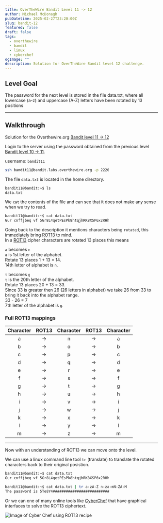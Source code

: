 ```yaml
---
title: OverTheWire Bandit Level 11 -> 12
author: Michael McDonagh
pubDatetime: 2025-02-27T23:20:00Z
slug: bandit-12
featured: false
draft: false
tags:
  - overthewire
  - bandit
  - linux
  - cyberchef
ogImage: ""
description: Solution for OverTheWire Bandit level 12 challenge.
---
```


## Level Goal

The password for the next level is stored in the file data.txt, where all lowercase (a-z) and uppercase (A-Z) letters have been rotated by 13 positions

---

## Walkthrough

Solution for the Overthewire.org [Bandit level 11 -> 12](https://overthewire.org/wargames/bandit/bandit12.html)

Login to the server using the password obtained from the previous level [Bandit level 10 -> 11](/posts/overthewire/bandit-11).  

username: `bandit11`  

```bash
ssh bandit11@bandit.labs.overthewire.org -p 2220
```

The file `data.txt` is located in the home directory.  

```bash
bandit11@bandit:~$ ls
data.txt 
```

We `cat` the contents of the file and can see that it does not make any sense when we try to read.  

```bash
bandit11@bandit:~$ cat data.txt
Gur cnffjbeq vf 5Gr8L4qetPEsPk8htqjhRK8XSP6x2RHh
```

Going back to the description it mentions characters being `rotated`, this immediately bring [ROT13](https://en.wikipedia.org/wiki/ROT13) to mind.  
In a [ROT13](https://en.wikipedia.org/wiki/ROT13) cipher characters are rotated 13 places this means  

`a` becomes `n`  
`a` is 1st letter of the alphabet.  
Rotate 13 places  1 + 13 = 14.  
14th letter of alphabet is `n`.

`t` becomes `g`  
`t` is the 20th letter of the alphabet.  
Rotate 13 places 20 + 13 = 33.  
Since 33 is greater then 26 (26 letters in alphabet) we take 26 from 33 to bring it back into the alphabet range.  
33 - 26 = 7  
7th letter of the alphabet is `g`.

### Full ROT13 mappings

| Character | ROT13 | Character | ROT13 | Character |
| :-------: | :---: | :-------: | :---: | :-------: |
|     a     |  ->   |     n     |  ->   |     a     |
|     b     |  ->   |     o     |  ->   |     b     |
|     c     |  ->   |     p     |  ->   |     c     |
|     d     |  ->   |     q     |  ->   |     d     |
|     e     |  ->   |     r     |  ->   |     e     |
|     f     |  ->   |     s     |  ->   |     f     |
|     g     |  ->   |     t     |  ->   |     g     |
|     h     |  ->   |     u     |  ->   |     h     |
|     i     |  ->   |     v     |  ->   |     i     |
|     j     |  ->   |     w     |  ->   |     j     |
|     k     |  ->   |     x     |  ->   |     k     |
|     l     |  ->   |     y     |  ->   |     l     |
|     m     |  ->   |     z     |  ->   |     m     |

---

Now with an understanding of ROT13 we can move onto the level.  

We can use a linux command line tool `tr` (translate) to translate the rotated characters back to their original posistion.

```bash
bandit11@bandit:~$ cat data.txt
Gur cnffjbeq vf 5Gr8L4qetPEsPk8htqjhRK8XSP6x2RHh

bandit11@bandit:~$ cat data.txt | tr a-zA-Z n-za-mN-ZA-M
The password is 5Te8Y4##########################
```

Or we can one of many online tools like [CyberChef](https://gchq.github.io/CyberChef/) that have graphical interfaces to solve the ROT13 ciphertext.

![Image of Cyber Chef using ROT13 recipe](@/assets/images/overthewire/bandit/CyberChef%20-%20ROT13.png)

